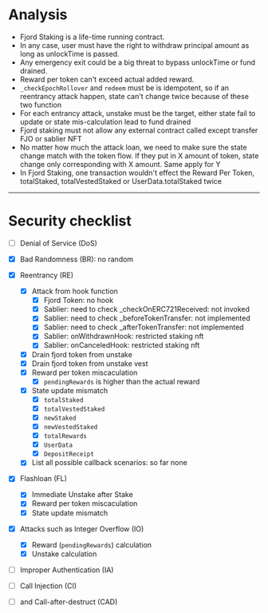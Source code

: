 # Analysis

- Fjord Staking is a life-time running contract.
- In any case, user must have the right to withdraw principal amount as long as unlockTime is passed.
- Any emergency exit could be a big threat to bypass unlockTime or fund drained.
- Reward per token can't exceed actual added reward.
- `_checkEpochRollover` and `redeem` must be is idempotent, so if an reentrancy attack happen, state can't change twice because of these two function
- For each entrancy attack, unstake must be the target, either state fail to update or state mis-calculation lead to fund drained
- Fjord staking must not allow any external contract called except transfer FJO or sablier NFT
- No matter how much the attack loan, we need to make sure the state change match with the token flow. If they put in X amount of token, state change only corresponding with X amount. Same apply for Y
- In Fjord Staking, one transaction wouldn't effect the Reward Per Token, totalStaked, totalVestedStaked or UserData.totalStaked twice

---

# Security checklist

- [ ] Denial of Service (DoS)
- [x] Bad Randomness (BR): no random
- [x] Reentrancy (RE)

  - [x] Attack from hook function
    - [x] Fjord Token: no hook
    - [x] Sablier: need to check \_checkOnERC721Received: not invoked
    - [x] Sablier: need to check \_beforeTokenTransfer: not implemented
    - [x] Sablier: need to check \_afterTokenTransfer: not implemented
    - [x] Sablier: onWithdrawnHook: restricted staking nft
    - [x] Sablier: onCanceledHook: restricted staking nft
  - [x] Drain fjord token from unstake
  - [x] Drain fjord token from unstake vest
  - [x] Reward per token miscaculation
    - [x] `pendingRewards` is higher than the actual reward
  - [x] State update mismatch
    - [x] `totalStaked`
    - [x] `totalVestedStaked`
    - [x] `newStaked`
    - [x] `newVestedStaked`
    - [x] `totalRewards`
    - [x] `UserData`
    - [x] `DepositReceipt`
  - [x] List all possible callback scenarios: so far none

- [x] Flashloan (FL)
  - [x] Immediate Unstake after Stake
  - [x] Reward per token miscaculation
  - [x] State update mismatch
- [x] Attacks such as Integer Overflow (IO)

  - [x] Reward (`pendingRewards`) calculation
  - [x] Unstake calculation

- [ ] Improper Authentication (IA)
- [ ] Call Injection (CI)
- [ ] and Call-after-destruct (CAD)
